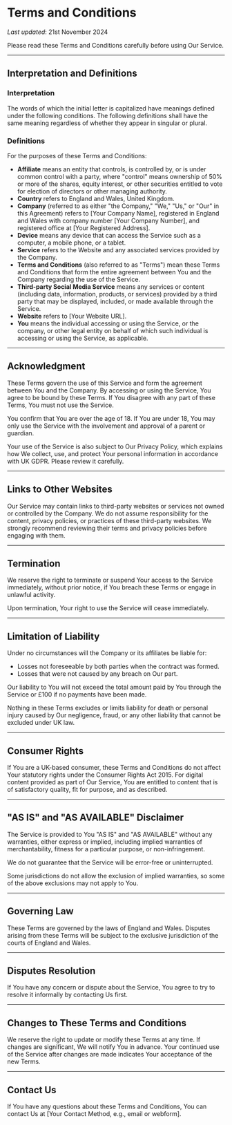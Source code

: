 # Terms and Conditions

_Last updated_: 21st November 2024

Please read these Terms and Conditions carefully before using Our Service.

---

## Interpretation and Definitions

### Interpretation

The words of which the initial letter is capitalized have meanings defined under the following conditions. The following definitions shall have the same meaning regardless of whether they appear in singular or plural.

### Definitions

For the purposes of these Terms and Conditions:

- **Affiliate** means an entity that controls, is controlled by, or is under common control with a party, where "control" means ownership of 50% or more of the shares, equity interest, or other securities entitled to vote for election of directors or other managing authority.
- **Country** refers to England and Wales, United Kingdom.
- **Company** (referred to as either "the Company," "We," "Us," or "Our" in this Agreement) refers to [Your Company Name], registered in England and Wales with company number [Your Company Number], and registered office at [Your Registered Address].
- **Device** means any device that can access the Service such as a computer, a mobile phone, or a tablet.
- **Service** refers to the Website and any associated services provided by the Company.
- **Terms and Conditions** (also referred to as "Terms") mean these Terms and Conditions that form the entire agreement between You and the Company regarding the use of the Service.
- **Third-party Social Media Service** means any services or content (including data, information, products, or services) provided by a third party that may be displayed, included, or made available through the Service.
- **Website** refers to [Your Website URL].
- **You** means the individual accessing or using the Service, or the company, or other legal entity on behalf of which such individual is accessing or using the Service, as applicable.

---

## Acknowledgment

These Terms govern the use of this Service and form the agreement between You and the Company. By accessing or using the Service, You agree to be bound by these Terms. If You disagree with any part of these Terms, You must not use the Service.

You confirm that You are over the age of 18. If You are under 18, You may only use the Service with the involvement and approval of a parent or guardian.

Your use of the Service is also subject to Our Privacy Policy, which explains how We collect, use, and protect Your personal information in accordance with UK GDPR. Please review it carefully.

---

## Links to Other Websites

Our Service may contain links to third-party websites or services not owned or controlled by the Company. We do not assume responsibility for the content, privacy policies, or practices of these third-party websites. We strongly recommend reviewing their terms and privacy policies before engaging with them.

---

## Termination

We reserve the right to terminate or suspend Your access to the Service immediately, without prior notice, if You breach these Terms or engage in unlawful activity.

Upon termination, Your right to use the Service will cease immediately.

---

## Limitation of Liability

Under no circumstances will the Company or its affiliates be liable for:

- Losses not foreseeable by both parties when the contract was formed.
- Losses that were not caused by any breach on Our part.

Our liability to You will not exceed the total amount paid by You through the Service or £100 if no payments have been made.

Nothing in these Terms excludes or limits liability for death or personal injury caused by Our negligence, fraud, or any other liability that cannot be excluded under UK law.

---

## Consumer Rights

If You are a UK-based consumer, these Terms and Conditions do not affect Your statutory rights under the Consumer Rights Act 2015. For digital content provided as part of Our Service, You are entitled to content that is of satisfactory quality, fit for purpose, and as described.

---

## "AS IS" and "AS AVAILABLE" Disclaimer

The Service is provided to You "AS IS" and "AS AVAILABLE" without any warranties, either express or implied, including implied warranties of merchantability, fitness for a particular purpose, or non-infringement.

We do not guarantee that the Service will be error-free or uninterrupted.

Some jurisdictions do not allow the exclusion of implied warranties, so some of the above exclusions may not apply to You.

---

## Governing Law

These Terms are governed by the laws of England and Wales. Disputes arising from these Terms will be subject to the exclusive jurisdiction of the courts of England and Wales.

---

## Disputes Resolution

If You have any concern or dispute about the Service, You agree to try to resolve it informally by contacting Us first.

---

## Changes to These Terms and Conditions

We reserve the right to update or modify these Terms at any time. If changes are significant, We will notify You in advance. Your continued use of the Service after changes are made indicates Your acceptance of the new Terms.

---

## Contact Us

If You have any questions about these Terms and Conditions, You can contact Us at [Your Contact Method, e.g., email or webform].
